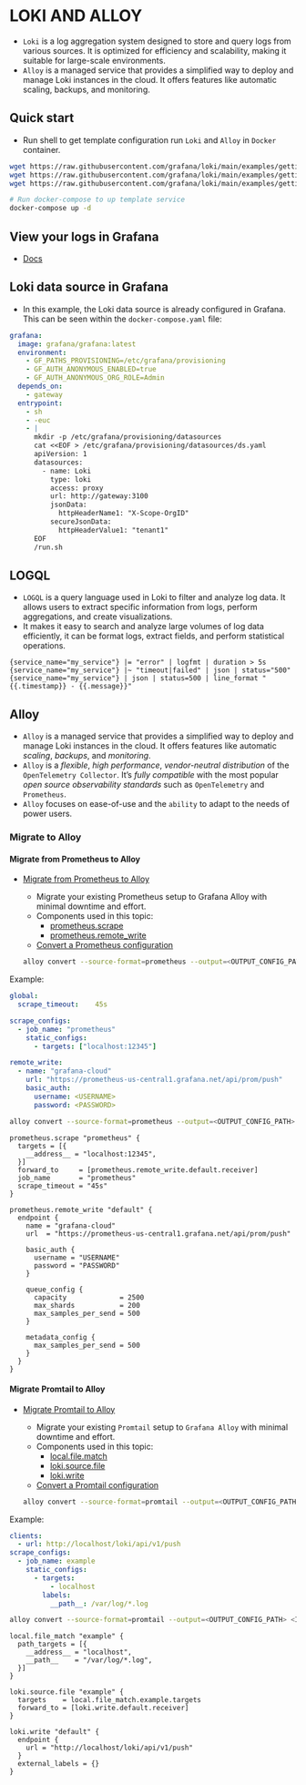 # LOKI AND ALLOY

- `Loki` is a log aggregation system designed to store and query logs from various sources. It is optimized for efficiency and scalability, making it suitable for large-scale environments.
- `Alloy` is a managed service that provides a simplified way to deploy and manage Loki instances in the cloud. It offers features like automatic scaling, backups, and monitoring.

## Quick start

- Run shell to get template configuration run `Loki` and `Alloy` in `Docker` container.

```bash
wget https://raw.githubusercontent.com/grafana/loki/main/examples/getting-started/loki-config.yaml -O loki-config.yaml
wget https://raw.githubusercontent.com/grafana/loki/main/examples/getting-started/alloy-local-config.yaml -O alloy-local-config.yaml
wget https://raw.githubusercontent.com/grafana/loki/main/examples/getting-started/docker-compose.yaml -O docker-compose.yaml
```

```bash
# Run docker-compose to up template service
docker-compose up -d
```

## View your logs in Grafana

- [Docs](https://grafana.com/docs/loki/latest/get-started/quick-start/quick-start/#view-your-logs-in-grafana)

## Loki data source in Grafana

- In this example, the Loki data source is already configured in Grafana. This can be seen within the `docker-compose.yaml` file:

```yaml
grafana:
  image: grafana/grafana:latest
  environment:
    - GF_PATHS_PROVISIONING=/etc/grafana/provisioning
    - GF_AUTH_ANONYMOUS_ENABLED=true
    - GF_AUTH_ANONYMOUS_ORG_ROLE=Admin
  depends_on:
    - gateway
  entrypoint:
    - sh
    - -euc
    - |
      mkdir -p /etc/grafana/provisioning/datasources
      cat <<EOF > /etc/grafana/provisioning/datasources/ds.yaml
      apiVersion: 1
      datasources:
        - name: Loki
          type: loki
          access: proxy
          url: http://gateway:3100
          jsonData:
            httpHeaderName1: "X-Scope-OrgID"
          secureJsonData:
            httpHeaderValue1: "tenant1"
      EOF
      /run.sh
```

## LOGQL

- `LOGQL` is a query language used in Loki to filter and analyze log data. It allows users to extract specific information from logs, perform aggregations, and create visualizations.
- It makes it easy to search and analyze large volumes of log data efficiently, it can be format logs, extract fields, and perform statistical operations.

```logql
{service_name="my_service"} |= "error" | logfmt | duration > 5s
{service_name="my_service"} |~ "timeout|failed" | json | status="500"
{service_name="my_service"} | json | status=500 | line_format "{{.timestamp}} - {{.message}}"
```

## Alloy

- `Alloy` is a managed service that provides a simplified way to deploy and manage Loki instances in the cloud. It offers features like automatic *scaling*, *backups*, and *monitoring*.
- `Alloy` is a *flexible*, *high performance*, *vendor-neutral distribution* of the `OpenTelemetry Collector`. It’s *fully compatible* with the most popular *open source observability standards* such as `OpenTelemetry` and `Prometheus`.
- `Alloy` focuses on ease-of-use and the `ability` to adapt to the needs of power users.

### Migrate to Alloy

#### Migrate from Prometheus to Alloy

- [Migrate from Prometheus to Alloy](https://grafana.com/docs/alloy/latest/set-up/migrate/from-prometheus/#migrate-from-prometheus-to-grafana-alloy)
  - Migrate your existing Prometheus setup to Grafana Alloy with minimal downtime and effort.
  - Components used in this topic:
    - [prometheus.scrape](https://grafana.com/docs/alloy/latest/reference/components/prometheus/prometheus.scrape/)
    - [prometheus.remote_write](https://grafana.com/docs/alloy/latest/reference/components/prometheus/prometheus.remote_write/)
  - [Convert a Prometheus configuration](https://grafana.com/docs/alloy/latest/set-up/migrate/from-prometheus/#migrate-from-prometheus-to-grafana-alloy)

  ```bash
  alloy convert --source-format=prometheus --output=<OUTPUT_CONFIG_PATH> <INPUT_CONFIG_PATH>
  ```

Example:

```yaml
global:
  scrape_timeout:    45s

scrape_configs:
  - job_name: "prometheus"
    static_configs:
      - targets: ["localhost:12345"]

remote_write:
  - name: "grafana-cloud"
    url: "https://prometheus-us-central1.grafana.net/api/prom/push"
    basic_auth:
      username: <USERNAME>
      password: <PASSWORD>
```

```bash
alloy convert --source-format=prometheus --output=<OUTPUT_CONFIG_PATH> <INPUT_CONFIG_PATH>
```

```alloy
prometheus.scrape "prometheus" {
  targets = [{
    __address__ = "localhost:12345",
  }]
  forward_to     = [prometheus.remote_write.default.receiver]
  job_name       = "prometheus"
  scrape_timeout = "45s"
}

prometheus.remote_write "default" {
  endpoint {
    name = "grafana-cloud"
    url  = "https://prometheus-us-central1.grafana.net/api/prom/push"

    basic_auth {
      username = "USERNAME"
      password = "PASSWORD"
    }

    queue_config {
      capacity             = 2500
      max_shards           = 200
      max_samples_per_send = 500
    }

    metadata_config {
      max_samples_per_send = 500
    }
  }
}
```

#### Migrate Promtail to Alloy

- [Migrate Promtail to Alloy](https://grafana.com/docs/alloy/latest/set-up/migrate/from-promtail/#migrate-promtail-to-grafana-alloy)
  - Migrate your existing `Promtail` setup to `Grafana Alloy` with minimal downtime and effort.
  - Components used in this topic:
    - [local.file.match](https://grafana.com/docs/alloy/latest/reference/components/local/local.file_match/)
    - [loki.source.file](https://grafana.com/docs/alloy/latest/reference/components/loki/loki.source.file/)
    - [loki.write](https://grafana.com/docs/alloy/latest/reference/components/loki/loki.write/)
  - [Convert a Promtail configuration](https://grafana.com/docs/alloy/latest/set-up/migrate/from-promtail/#convert-a-promtail-configuration)

  ```bash
  alloy convert --source-format=promtail --output=<OUTPUT_CONFIG_PATH> <INPUT_CONFIG_PATH>
  ```

Example:

```yaml
clients:
  - url: http://localhost/loki/api/v1/push
scrape_configs:
  - job_name: example
    static_configs:
      - targets:
          - localhost
        labels:
          __path__: /var/log/*.log
```

```bash
alloy convert --source-format=promtail --output=<OUTPUT_CONFIG_PATH> <INPUT_CONFIG_PATH>
```

```alloy
local.file_match "example" {
  path_targets = [{
    __address__ = "localhost",
    __path__    = "/var/log/*.log",
  }]
}

loki.source.file "example" {
  targets    = local.file_match.example.targets
  forward_to = [loki.write.default.receiver]
}

loki.write "default" {
  endpoint {
    url = "http://localhost/loki/api/v1/push"
  }
  external_labels = {}
}
```
